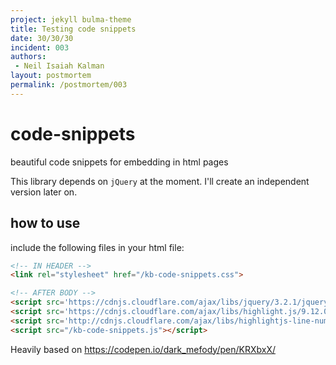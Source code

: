 ```yaml
---
project: jekyll bulma-theme
title: Testing code snippets
date: 30/30/30
incident: 003
authors:
 - Neil Isaiah Kalman
layout: postmortem
permalink: /postmortem/003
---
```


# code-snippets
beautiful code snippets for embedding in html pages

This library depends on `jQuery` at the moment. I'll create an independent version later on.

## how to use

include the following files in your html file:
```html
<!-- IN HEADER -->
<link rel="stylesheet" href="/kb-code-snippets.css">

<!-- AFTER BODY -->
<script src='https://cdnjs.cloudflare.com/ajax/libs/jquery/3.2.1/jquery.min.js'></script>
<script src='https://cdnjs.cloudflare.com/ajax/libs/highlight.js/9.12.0/highlight.min.js'></script>
<script src='http://cdnjs.cloudflare.com/ajax/libs/highlightjs-line-numbers.js/2.3.0/highlightjs-line-numbers.min.js'></script>
<script src="/kb-code-snippets.js"></script>
```

Heavily based on https://codepen.io/dark_mefody/pen/KRXbxX/

